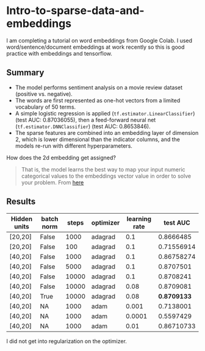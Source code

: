 # Intro-to-sparse-data-and-embeddings
I am completing a tutorial on word embeddings from Google Colab. I used word/sentence/document embeddings at work recently so this is good practice with embeddings and tensorflow.

## Summary
* The model performs sentiment analysis on a movie review dataset (positive vs. negative).
* The words are first represented as one-hot vectors from a limited vocabulary of 50 terms.
* A simple logistic regression is applied (`tf.estimator.LinearClassifier`) (test AUC: 0.87036055), then a feed-forward neural net (`tf.estimator.DNNClassifier`) (test AUC: 0.8653846).
* The sparse features are combined into an embedding layer of dimension 2, which is lower dimensional than the indicator columns, and the models re-run with different hyperparameters.

How does the 2d embedding get assigned?
> That is, the model learns the best way to map your input numeric categorical values to the embeddings vector value in order to solve your problem.
From [here](https://developers.googleblog.com/2017/11/introducing-tensorflow-feature-columns.html)

## Results
| Hidden units | batch norm | steps | optimizer | learning rate | test AUC |
| -- | -- | -- | -- | -- | -- |
| [20,20] | False | 1000 | adagrad | 0.1 | 0.8666485 |
| [20,20] | False | 100 | adagrad | 0.1 | 0.71556914 |
| [40,20] | False | 1000 | adagrad | 0.1 | 0.86758274 |
| [40,20] | False | 5000 | adagrad | 0.1 | 0.8707501 |
| [40,20] | False | 10000 | adagrad | 0.1 | 0.8708241 |
| [40,20] | False | 10000 | adagrad | 0.08 | 0.8709081 |
| [40,20] | True | 10000 | adagrad | 0.08 | __0.8709133__ |
| [40,20] | NA | 1000 | adam | 0.001 | 0.7138001 |
| [40,20] | NA | 1000 | adam | 0.0001 | 0.5597429 |
| [40,20] | NA | 1000 | adam | 0.01 | 0.86710733 |

I did not get into regularization on the optimizer.
